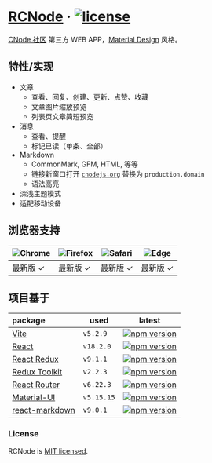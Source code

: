 # [RCNode][project-url] &middot; [![license][license-mit-img]][license-text]

[project-url]: https://fansaly.github.io/RCNode
[license-text]: https://github.com/Fansaly/RCNode/blob/HEAD/LICENSE
[license-mit-img]: https://img.shields.io/badge/license-MIT-blue.svg

[CNode 社区][url-cnode] 第三方 WEB APP，[Material Design][url-material-design] 风格。

[url-cnode]: https://cnodejs.org
[url-material-design]: https://material.io/design/introduction

## 特性/实现
- 文章
  - 查看、回复、创建、更新、点赞、收藏
  - 文章图片缩放预览
  - 列表页文章简短预览
- 消息
  - 查看、提醒
  - 标记已读（单条、全部）
- Markdown
  - CommonMark, GFM, HTML, 等等
  - 链接新窗口打开 [`cnodejs.org`][url-cnode] 替换为 `production.domain`
  - 语法高亮
- 深浅主题模式
- 适配移动设备

## 浏览器支持
| ![Chrome][browser-chrome] | ![Firefox][browser-firefox] | ![Safari][browser-safari] | ![Edge][browser-edge] |
| --- | --- | --- | --- |
| 最新版 ✓ | 最新版 ✓ | 最新版 ✓ | 最新版 ✓ |

[browser-chrome]: https://raw.githubusercontent.com/alrra/browser-logos/main/src/chrome/chrome_48x48.png
[browser-firefox]: https://raw.githubusercontent.com/alrra/browser-logos/main/src/firefox/firefox_48x48.png
[browser-safari]: https://raw.githubusercontent.com/alrra/browser-logos/main/src/safari/safari_48x48.png
[browser-edge]: https://raw.githubusercontent.com/alrra/browser-logos/main/src/edge/edge_48x48.png

## 项目基于
| package                                 | used       | latest |
| :---                                    | ---        | --- |
| [Vite][vite-github]                     | `v5.2.9`   | [![npm version][vite-npm-version]][vite-npm-package] |
| [React][react-github]                   | `v18.2.0`  | [![npm version][react-npm-version]][react-npm-package] |
| [React Redux][react-redux-github]       | `v9.1.1`   | [![npm version][react-redux-npm-version]][react-redux-npm-package] |
| [Redux Toolkit][redux-toolkit-github]   | `v2.2.3`   | [![npm version][redux-toolkit-npm-version]][redux-toolkit-npm-package] |
| [React Router][react-router-github]     | `v6.22.3`  | [![npm version][react-router-npm-version]][react-router-npm-package] |
| [Material-UI][material-ui-github]       | `v5.15.15` | [![npm version][material-ui-npm-version]][material-ui-npm-package] |
| [react-markdown][react-markdown-github] | `v9.0.1`   | [![npm version][react-markdown-npm-version]][react-markdown-npm-package] |

[vite-github]: https://github.com/vitejs/vite
[vite-npm-version]: https://img.shields.io/npm/v/vite.svg
[vite-npm-package]: https://npmjs.com/package/vite

[react-github]: https://github.com/facebook/react
[react-npm-version]: https://img.shields.io/npm/v/react.svg
[react-npm-package]: https://npmjs.com/package/react

[react-redux-github]: https://github.com/reduxjs/react-redux
[react-redux-npm-version]: https://img.shields.io/npm/v/react-redux.svg
[react-redux-npm-package]: https://npmjs.com/package/react-redux

[redux-toolkit-github]: https://github.com/reduxjs/redux-toolkit
[redux-toolkit-npm-version]: https://img.shields.io/npm/v/@reduxjs/toolkit.svg
[redux-toolkit-npm-package]: https://npmjs.com/package/@reduxjs/toolkit

[react-router-github]: https://github.com/remix-run/react-router
[react-router-npm-version]: https://img.shields.io/npm/v/react-router-dom.svg
[react-router-npm-package]: https://npmjs.com/package/react-router-dom

[material-ui-github]: https://github.com/mui/material-ui
[material-ui-npm-version]: https://img.shields.io/npm/v/@mui/material.svg
[material-ui-npm-package]: https://npmjs.com/package/@mui/material

[react-markdown-github]: https://github.com/remarkjs/react-markdown
[react-markdown-npm-version]: https://img.shields.io/npm/v/react-markdown.svg
[react-markdown-npm-package]: https://npmjs.com/package/react-markdown

### License

RCNode is [MIT licensed][license-text].